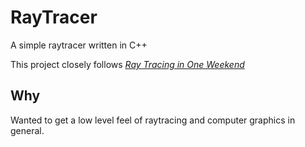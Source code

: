 # RayTracer

A simple raytracer written in C++

This project closely follows [_Ray Tracing in One Weekend_](https://raytracing.github.io/books/RayTracingInOneWeekend.html)

## Why

Wanted to get a low level feel of raytracing and computer graphics in general.

